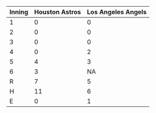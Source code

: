 |Inning |Houston Astros |Los Angeles Angels |
|:------|:--------------|:------------------|
|1      |0              |0                  |
|2      |0              |0                  |
|3      |0              |0                  |
|4      |0              |2                  |
|5      |4              |3                  |
|6      |3              |NA                 |
|R      |7              |5                  |
|H      |11             |6                  |
|E      |0              |1                  |
